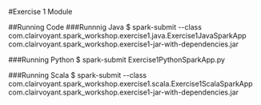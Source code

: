 #Exercise 1 Module

##Running Code
###Runnnig Java
$ spark-submit --class com.clairvoyant.spark_workshop.exercise1.java.Exercise1JavaSparkApp com.clairvoyant.spark_workshop.exercise1-jar-with-dependencies.jar

###Running Python
$ spark-submit Exercise1PythonSparkApp.py

###Running Scala
$ spark-submit --class com.clairvoyant.spark_workshop.exercise1.scala.Exercise1ScalaSparkApp com.clairvoyant.spark_workshop.exercise1-jar-with-dependencies.jar